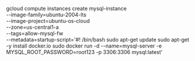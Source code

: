 gcloud compute instances create mysql-instance \
    --image-family=ubuntu-2004-lts \
    --image-project=ubuntu-os-cloud \
    --zone=us-central1-a \
    --tags=allow-mysql-fw \
    --metadata=startup-script='#! /bin/bash
sudo apt-get update
sudo apt-get -y install docker.io
sudo docker run -d --name=mysql-server -e MYSQL_ROOT_PASSWORD=root123 -p 3306:3306 mysql:latest'
